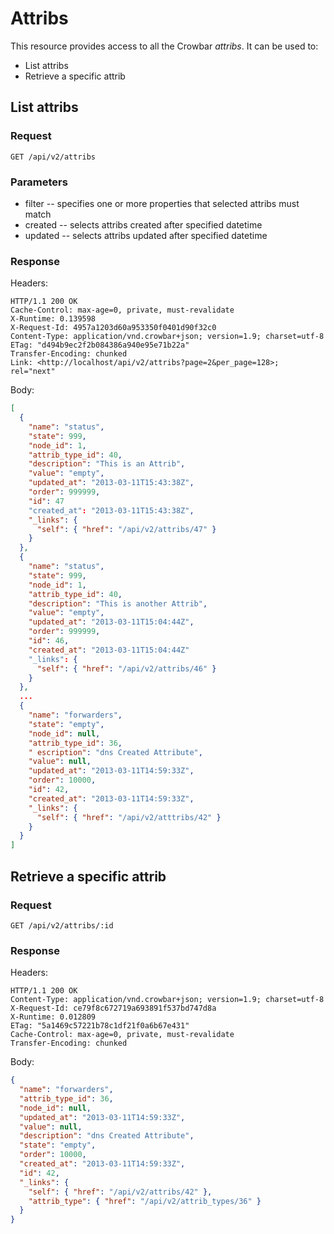 # Attribs

This resource provides access to all the Crowbar *attribs*. It can be used to:

+ List attribs
+ Retrieve a specific attrib

## List attribs

### Request

```
GET /api/v2/attribs
```

### Parameters

+ filter -- specifies one or more properties that selected attribs must match
+ created -- selects attribs created after specified datetime
+ updated -- selects attribs updated after specified datetime

### Response

Headers:

```http
HTTP/1.1 200 OK
Cache-Control: max-age=0, private, must-revalidate
X-Runtime: 0.139598
X-Request-Id: 4957a1203d60a953350f0401d90f32c0
Content-Type: application/vnd.crowbar+json; version=1.9; charset=utf-8
ETag: "d494b9ec2f2b084386a940e95e71b22a"
Transfer-Encoding: chunked
Link: <http://localhost/api/v2/attribs?page=2&per_page=128>; rel="next"
```

Body:

```json
[
  {
    "name": "status",
    "state": 999,
    "node_id": 1,
    "attrib_type_id": 40,
    "description": "This is an Attrib",
    "value": "empty",
    "updated_at": "2013-03-11T15:43:38Z",
    "order": 999999,
    "id": 47
    "created_at": "2013-03-11T15:43:38Z",
    "_links": {
      "self": { "href": "/api/v2/attribs/47" }
    }
  },
  {
    "name": "status",
    "state": 999,
    "node_id": 1,
    "attrib_type_id": 40,
    "description": "This is another Attrib",
    "value": "empty",
    "updated_at": "2013-03-11T15:04:44Z",
    "order": 999999,
    "id": 46,
    "created_at": "2013-03-11T15:04:44Z"
    "_links": {
      "self": { "href": "/api/v2/attribs/46" }
    }
  },
  ...
  {
    "name": "forwarders",
    "state": "empty",
    "node_id": null,
    "attrib_type_id": 36,
    " escription": "dns Created Attribute",
    "value": null,
    "updated_at": "2013-03-11T14:59:33Z",
    "order": 10000,
    "id": 42,
    "created_at": "2013-03-11T14:59:33Z",
    "_links": {
      "self": { "href": "/api/v2/atttribs/42" }
    }
  }
]
```

## Retrieve a specific attrib

### Request

```
GET /api/v2/attribs/:id
```

### Response

Headers:

```http
HTTP/1.1 200 OK
Content-Type: application/vnd.crowbar+json; version=1.9; charset=utf-8
X-Request-Id: ce79f8c672719a693891f537bd747d8a
X-Runtime: 0.012809
ETag: "5a1469c57221b78c1df21f0a6b67e431"
Cache-Control: max-age=0, private, must-revalidate
Transfer-Encoding: chunked
```

Body:

```json
{
  "name": "forwarders",
  "attrib_type_id": 36,
  "node_id": null,
  "updated_at": "2013-03-11T14:59:33Z",
  "value": null,
  "description": "dns Created Attribute",
  "state": "empty",
  "order": 10000,
  "created_at": "2013-03-11T14:59:33Z",
  "id": 42,
  "_links": {
    "self": { "href": "/api/v2/attribs/42" },
    "attrib_type": { "href": "/api/v2/attrib_types/36" }
  }
}
```
